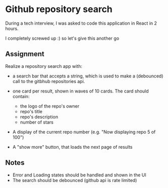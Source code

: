 # Github repository search

During a tech interview, I was asked to code this application in React in 2 hours.

I completely screwed up :) so let's give this another go

## Assignment

Realize a repository search app with:

- a search bar that accepts a string, which is used to make a (debounced) call to the gitbhub repositories api.

- one card per result, shown in waves of 10 cards. The card should contain:

  - the logo of the repo's owner
  - repo's title
  - repo's description
  - number of stars

- A display of the current repo number (e.g. "Now displaying repo 5 of 100")

- A "show more" button, that loads the next page of results

## Notes

- Error and Loading states should be handled and shown in the UI
- The search should be debounced (github api is rate limited)
